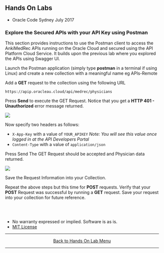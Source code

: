 ## Hands On Labs

- Oracle Code Sydney July 2017

### Explore the Secured APIs with your API Key using Postman

This section provides instructions to use the Postman client to access the AnkiMedRec APIs running on the Oracle Cloud and secured using the API Platform Cloud Service.
It builds upon the previous lab where you explored the APIs using Swagger UI.

Launch the Postman application (simply type **postman** in a terminal if using Linux) and create a new collection with a meaningful name eg APIs-Remote

Add a **GET** request to the collection using the following URL

```https://apip.oracleau.cloud/api/medrec/physicians```

Press **Send** to execute the GET Request.
Notice that you get a **HTTP 401 - Unauthorized** error message returned.

<img src="./img/exploretheapis-6-1.PNG" />

Now specify two headers as follows:

- ```X-App-Key``` with a value of ```YOUR_APIKEY``` *Note: You will see this value once logged in at the API Developers Portal*
- ```Content-Type``` with a value of ```application/json```

Press Send
The GET Request should be accepted and Physician data returned.

<img src="./img/exploretheapis-6-2.PNG" />

Save the Request Information into your Collection.

Repeat the above steps but this time for **POST** requests.
Verify that your **POST** Request was successful by running a **GET** request.
Save your request into your collection for future reference.

<br><br>

* No warranty expressed or implied.  Software is as is.
* [MIT License](http://www.opensource.org/licenses/mit-license.html)

<hr />
<center>
<a href="../../handsonlabs" class="btn" >Back to Hands On Lab Menu</a>
<center />
<hr />

